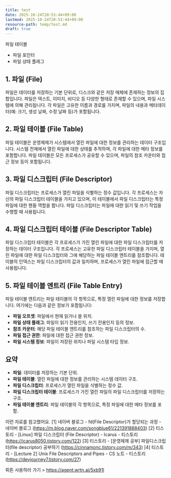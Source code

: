 ```yaml
---
title: test
date: 2025-10-24T20:53:44+09:00
lastmod: 2025-10-24T20:53:44+09:00
resource-path: temp/test.md
draft: true
---
```

파일 테이블
- 파일 포인터
- 파일 상태 플래그







## 1. 파일 (File)
파일은 데이터를 저장하는 기본 단위로, 디스크와 같은 저장 매체에 존재하는 정보의 집합입니다. 파일은 텍스트, 이미지, 비디오 등 다양한 형태로 존재할 수 있으며, 파일 시스템에 의해 관리됩니다. 각 파일은 고유한 이름과 경로를 가지며, 파일의 내용과 메타데이터(예: 크기, 생성 날짜, 수정 날짜 등)가 포함됩니다.

## 2. 파일 테이블 (File Table)
파일 테이블은 운영체제가 시스템에서 열린 파일에 대한 정보를 관리하는 데이터 구조입니다. 시스템 전체에서 열린 파일에 대한 상태를 추적하며, 각 파일에 대한 메타 정보를 포함합니다. 파일 테이블은 모든 프로세스가 공유할 수 있으며, 파일의 참조 카운터와 접근 정보 등이 포함됩니다.

## 3. 파일 디스크립터 (File Descriptor)
파일 디스크립터는 프로세스가 열린 파일을 식별하는 정수 값입니다. 각 프로세스는 자신의 파일 디스크립터 테이블을 가지고 있으며, 이 테이블에서 파일 디스크립터는 특정 파일에 대한 핸들 역할을 합니다. 파일 디스크립터는 파일에 대한 읽기 및 쓰기 작업을 수행할 때 사용됩니다.

## 4. 파일 디스크립터 테이블 (File Descriptor Table)
파일 디스크립터 테이블은 각 프로세스가 가진 열린 파일에 대한 파일 디스크립터를 저장하는 데이터 구조입니다. 각 프로세스는 고유한 파일 디스크립터 테이블을 가지며, 열린 파일에 대한 파일 디스크립터와 그에 해당하는 파일 테이블 엔트리를 참조합니다. 테이블의 인덱스는 파일 디스크립터의 값과 일치하며, 프로세스가 열린 파일에 접근할 때 사용됩니다.

## 5. 파일 테이블 엔트리 (File Table Entry)
파일 테이블 엔트리는 파일 테이블의 각 항목으로, 특정 열린 파일에 대한 정보를 저장합니다. 여기에는 다음과 같은 정보가 포함됩니다:
- **파일 오프셋**: 파일에서 현재 읽거나 쓸 위치.
- **파일 상태 플래그**: 파일이 읽기 전용인지, 쓰기 전용인지 등의 정보.
- **참조 카운터**: 해당 파일 테이블 엔트리를 참조하는 파일 디스크립터의 수.
- **파일 접근 권한**: 파일에 대한 접근 권한 정보.
- **파일 시스템 정보**: 파일이 저장된 위치나 파일 시스템 타입 정보.

## 요약
- **파일**: 데이터를 저장하는 기본 단위.
- **파일 테이블**: 열린 파일에 대한 정보를 관리하는 시스템 데이터 구조.
- **파일 디스크립터**: 프로세스가 열린 파일을 식별하는 정수 값.
- **파일 디스크립터 테이블**: 프로세스가 가진 열린 파일의 파일 디스크립터를 저장하는 구조.
- **파일 테이블 엔트리**: 파일 테이블의 각 항목으로, 특정 파일에 대한 메타 정보를 포함. 

이런 자료를 참고했어요.
[1] 네이버 블로그 - fd(File Descriptor)가 할당되는 과정 - 네이버 블로그 (https://m.blog.naver.com/songblue61/221391888403)
[2] 티스토리 - [Linux] 파일 디스크립터 (File Descriptor) - Icarus - 티스토리 (https://icarus8050.tistory.com/122)
[3] 티스토리 - [운영체제 공부] 파일디스크립터(file descriptor) 공부하기 (https://cinnamonc.tistory.com/m/343)
[4] 티스토리 - [Lecture 2] Unix File Descriptors and Pipes - CS 노트 - 티스토리 (https://devjourney7.tistory.com/27) 

뤼튼 사용하러 가기 > https://agent.wrtn.ai/5xb91l